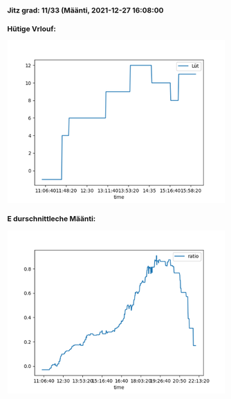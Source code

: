 ### Jitz grad: 11/33 (Määnti, 2021-12-27 16:08:00

### Hütige Vrlouf:
![Graph](Today.png)

### E durschnittleche Määnti:
![Graph](Määnti.png)